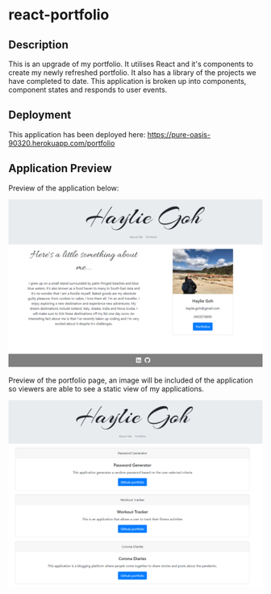 # react-portfolio

## Description

This is an upgrade of my portfolio. It utilises React and it's components to create my newly refreshed portfolio. It also has a library of the projects we have completed to date. This application is broken up into components, component states and responds to user events.

## Deployment

This application has been deployed here: https://pure-oasis-90320.herokuapp.com/portfolio

## Application Preview

Preview of the application below:

![preview-application](/application-preview.PNG)

Preview of the portfolio page, an image will be included of the application so viewers are able to see a static view of my applications.

![portfolio-view](/project-view.PNG)
